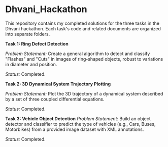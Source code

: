 # Dhvani_Hackathon
This repository contains my completed solutions for the three tasks in the Dhvani hackathon. Each task's code and related documents are organized into separate folders.

**Task 1: Ring Defect Detection** 

*Problem Statement:* Create a general algorithm to detect and classify "Flashes" and "Cuts" in images of ring-shaped objects, robust to variations in diameter and position.

*Status:* Completed.

**Task 2: 3D Dynamical System Trajectory Plotting**

*Problem Statement:* Plot the 3D trajectory of a dynamical system described by a set of three coupled differential equations.

*Status:* Completed.

**Task 3: Vehicle Object Detection**
*Problem Statement:* Build an object detector and classifier to predict the type of vehicles (e.g., Cars, Buses, Motorbikes) from a provided image dataset with XML annotations.

*Status:* Completed.
